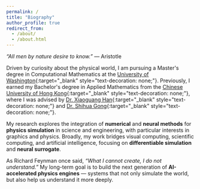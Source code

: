 ```yaml
---
permalink: /
title: "Biography"
author_profile: true
redirect_from: 
  - /about/
  - /about.html
---
```


<i>“All men by nature desire to know.”</i> — Aristotle

Driven by curiosity about the physical world, I am pursuing a Master's degree in Computational Mathematics at the [University of Washington](https://amath.washington.edu/){:target="_blank" style="text-decoration: none;"}. Previously, I earned my Bachelor's degree in Applied Mathematics from the [Chinese University of Hong Kong](https://sse.cuhk.edu.cn/en){:target="_blank" style="text-decoration: none;"}, where I was advised by [Dr. Xiaoguang Han](https://gaplab.cuhk.edu.cn/pages/people){:target="_blank" style="text-decoration: none;"} and [Dr. Shihua Gong](https://www.shihua-gong.org/){:target="_blank" style="text-decoration: none;"}.

My research explores the integration of <b>numerical</b> and <b>neural methods</b> for <b>physics simulation</b> in science and engineering, with particular interests in graphics and physics. Broadly, my work bridges visual computing, scientific computing, and artificial intelligence, focusing on <b>differentiable simulation</b> and <b>neural surrogate</b>.

As Richard Feynman once said, <i>“What I cannot create, I do not understand.”</i> My long-term goal is to build the next generation of <b>AI-accelerated physics engines</b> — systems that not only simulate the world, but also help us understand it more deeply.
